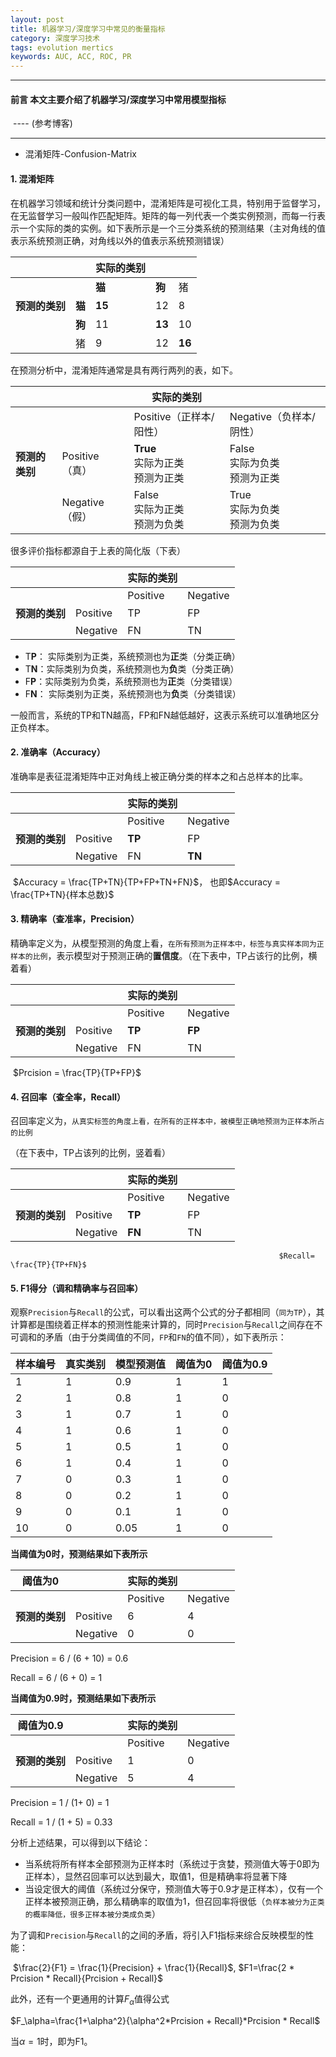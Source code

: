 ```yaml
---
layout: post
title: 机器学习/深度学习中常见的衡量指标
category: 深度学习技术
tags: evolution mertics
keywords: AUC, ACC, ROC, PR
---
```


---

#### 前言 本文主要介绍了机器学习/深度学习中常用模型指标

​	 		---- (参考博客)

---

+ 混淆矩阵-Confusion-Matrix

#### 1. 混淆矩阵

在机器学习领域和统计分类问题中，混淆矩阵是可视化工具，特别用于监督学习，在无监督学习一般叫作匹配矩阵。矩阵的每一列代表一个类实例预测，而每一行表示一个实际的类的实例。如下表所示是一个三分类系统的预测结果（主对角线的值表示系统预测正确，对角线以外的值表示系统预测错误）

|                |        | **实际的类别** |        |        |
| -------------- | ------ | -------------- | ------ | ------ |
|                |        | **猫**         | **狗** | 猪     |
| **预测的类别** | **猫** | **15**         | 12     | 8      |
|                | **狗** | 11             | **13** | 10     |
|                | 猪     | 9              | 12     | **16** |

在预测分析中，混淆矩阵通常是具有两行两列的表，如下。

|                |                | **实际的类别**                            |                                       |
| -------------- | -------------- | ----------------------------------------- | ------------------------------------- |
|                |                | Positive（正样本/阳性）                   | Negative（负样本/阴性）               |
| **预测的类别** | Positive（真） | **True** <br />实际为正类<br />预测为正类 | False<br />实际为负类<br />预测为正类 |
|                | Negative（假） | False<br />实际为正类<br />预测为负类     | True<br />实际为负类<br />预测为负类  |

很多评价指标都源自于上表的简化版（下表）

|                |          | **实际的类别** |          |
| -------------- | -------- | -------------- | -------- |
|                |          | Positive       | Negative |
| **预测的类别** | Positive | TP             | FP       |
|                | Negative | FN             | TN       |

+ T**P**： 实际类别为正类，系统预测也为**正**类（分类正确）
+ T**N**：实际类别为负类，系统预测也为**负**类（分类正确）
+ F**P**：实际类别为负类，系统预测也为**正**类（分类错误）
+ F**N**： 实际类别为正类，系统预测也为**负**类（分类错误）

一般而言，系统的TP和TN越高，FP和FN越低越好，这表示系统可以准确地区分正负样本。

#### 2. 准确率（Accuracy）

准确率是表征混淆矩阵中正对角线上被正确分类的样本之和占总样本的比率。

|                |          | **实际的类别** |          |
| -------------- | -------- | -------------- | -------- |
|                |          | Positive       | Negative |
| **预测的类别** | Positive | **TP**         | FP       |
|                | Negative | FN             | **TN**   |

​			                	$Accuracy = \frac{TP+TN}{TP+FP+TN+FN}$， 也即$Accuracy = \frac{TP+TN}{样本总数}$

#### 3. 精确率（查准率，Precision）

精确率定义为，从模型预测的角度上看，`在所有预测为正样本中，标签与真实样本同为正样本的比例`，表示模型对于预测正确的**置信度**。（在下表中，TP占该行的比例，横着看）

|                |          | **实际的类别** |          |
| -------------- | -------- | -------------- | -------- |
|                |          | Positive       | Negative |
| **预测的类别** | Positive | **TP**         | **FP**   |
|                | Negative | FN             | TN       |

​									        		$Prcision = \frac{TP}{TP+FP}$

#### 4. 召回率（查全率，Recall）

召回率定义为，`从真实标签的角度上看，在所有的正样本中，被模型正确地预测为正样本所占的比例`

（在下表中，TP占该列的比例，竖着看）

|                |          | **实际的类别** |          |
| -------------- | -------- | -------------- | -------- |
|                |          | Positive       | Negative |
| **预测的类别** | Positive | **TP**         | FP       |
|                | Negative | **FN**         | TN       |

  																$Recall= \frac{TP}{TP+FN}$

#### 5. F1得分（调和精确率与召回率）

观察`Precision`与`Recall`的公式，可以看出这两个公式的分子都相同（`同为TP`），其计算都是围绕着正样本的预测性能来计算的，同时`Precision`与`Recall`之间存在不可调和的矛盾（由于分类阈值的不同，`FP`和`FN`的值不同），如下表所示：

| 样本编号 | 真实类别 | 模型预测值 | 阈值为0 | 阈值为0.9 |
| -------- | -------- | ---------- | ------- | --------- |
| 1        | 1        | 0.9        | 1       | 1         |
| 2        | 1        | 0.8        | 1       | 0         |
| 3        | 1        | 0.7        | 1       | 0         |
| 4        | 1        | 0.6        | 1       | 0         |
| 5        | 1        | 0.5        | 1       | 0         |
| 6        | 1        | 0.4        | 1       | 0         |
| 7        | 0        | 0.3        | 1       | 0         |
| 8        | 0        | 0.2        | 1       | 0         |
| 9        | 0        | 0.1        | 1       | 0         |
| 10       | 0        | 0.05       | 1       | 0         |

**当阈值为0时，预测结果如下表所示**

| 阈值为0        |          | **实际的类别** |          |
| -------------- | -------- | -------------- | -------- |
|                |          | Positive       | Negative |
| **预测的类别** | Positive | 6              | 4        |
|                | Negative | 0              | 0        |

Precision = 6 / (6 + 10) = 0.6

Recall = 6 / (6 + 0) = 1

**当阈值为0.9时，预测结果如下表所示**

| 阈值为0.9      |          | **实际的类别** |          |
| -------------- | -------- | -------------- | -------- |
|                |          | Positive       | Negative |
| **预测的类别** | Positive | 1              | 0        |
|                | Negative | 5              | 4        |

Precision = 1 / (1+ 0) = 1

Recall = 1 / (1 + 5) = 0.33

分析上述结果，可以得到以下结论：

+ 当系统将所有样本全部预测为正样本时（系统过于贪婪，预测值大等于0即为正样本），显然召回率可以达到最大，取值1，但是精确率将显著下降
+ 当设定很大的阈值（系统过分保守，预测值大等于0.9才是正样本），仅有一个正样本被预测正确，那么精确率的取值为1，但召回率将很低（`负样本被分为正类的概率降低，很多正样本被分类成负类`）

为了调和`Precision`与`Recall`的之间的矛盾，将引入F1指标来综合反映模型的性能：

​                            $\frac{2}{F1} = \frac{1}{Precision} + \frac{1}{Recall}$, $F1=\frac{2 * Prcision * Recall}{Prcision + Recall}$

此外，还有一个更通用的计算$F_\alpha$值得公式

 $F_\alpha=\frac{1+\alpha^2}{\alpha^2*Prcision + Recall}*Prcision * Recall$

当$\alpha=1$时，即为F1。